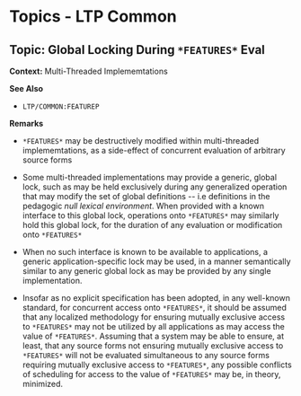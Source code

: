 Topics - LTP Common
===================

## Topic: Global Locking During `*FEATURES*` Eval

**Context:** Multi-Threaded Implememtations

**See Also**
- `LTP/COMMON:FEATUREP`

**Remarks**

- `*FEATURES*` may be destructively modified within multi-threaded
  implememtations, as a side-effect of concurrent evaluation of
  arbitrary source forms

- Some multi-threaded implementations may provide a generic, global
  lock, such as may be held exclusively during any generalized operation
  that may modify the set of global definitions -- i.e definitions in
  the pedagogic _null lexical environment_. When provided with a known
  interface to this global lock, operations onto `*FEATURES*` may
  similarly hold this global lock, for the duration of any evaluation or
  modification onto `*FEATURES*`

- When no such interface is known to be available to applications, a
  generic application-specific lock may be used, in a manner semantically
  similar to any generic global lock as may be provided by any single
  implementation.

- Insofar as no explicit specification has been adopted, in any
  well-known standard, for concurrent access onto `*FEATURES*`, it should
  be assumed that any localized methodology for ensuring mutually
  exclusive access to `*FEATURES*` may not be utilized by all
  applications as may access the value of `*FEATURES*`. Assuming that
  a system may be able to ensure, at least, that any source forms not
  ensuring mutually exclusive access to `*FEATURES*` will not be
  evaluated simultaneous to any source forms requiring mutually
  exclusive access to `*FEATURES*`, any possible conflicts of scheduling
  for access to the value of `*FEATURES*` may be, in theory, minimized.
